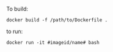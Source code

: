 To build:
```
docker build -f /path/to/Dockerfile .
```
to run:
```
docker run -it #imageid/name# bash
```
